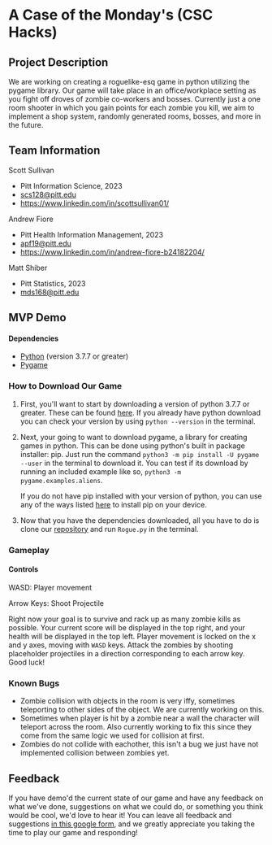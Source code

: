 # A Case of the Monday's (CSC Hacks)

## Project Description
We are working on creating a roguelike-esq game in python utilizing the pygame library. Our game will take place in an office/workplace setting as you fight off droves of zombie co-workers and bosses. Currently just a one room shooter in which you gain points for each zombie you kill, we aim to implement a shop system, randomly generated rooms, bosses, and more in the future.

## Team Information
Scott Sullivan
* Pitt Information Science, 2023
* scs128@pitt.edu
* https://www.linkedin.com/in/scottsullivan01/

Andrew Fiore
* Pitt Health Information Management, 2023
* apf19@pitt.edu
* https://www.linkedin.com/in/andrew-fiore-b24182204/

Matt Shiber
* Pitt Statistics, 2023
* mds168@pitt.edu

## MVP Demo

#### Dependencies
 - [Python](https://www.python.org/) (version 3.7.7 or greater)
 - [Pygame](https://www.pygame.org/wiki/about)

### How to Download Our Game

1. First, you'll want to start by downloading a version of python 3.7.7 or greater. These can be found [here](https://www.python.org/downloads/). If you already have python download you can check your version by using ```python --version``` in the terminal.

2. Next, your going to want to download pygame, a library for creating games in python. This can be done using python's built in package installer: pip. Just run the command ```python3 -m pip install -U pygame --user``` in the terminal to download it. You can test if its download by running an included example like so, ```python3 -m pygame.examples.aliens```. 

    If you do not have pip installed with your version of python, you can use any of the ways listed [here](https://pip.pypa.io/en/stable/installation/#ensurepip) to install pip on your device.

3. Now that you have the dependencies downloaded, all you have to do is clone our [repository](https://github.com/scs128/CSCHacks2021) and run ```Rogue.py``` in the terminal.

### Gameplay
#### Controls
WASD: Player movement

Arrow Keys: Shoot Projectile

Right now your goal is to survive and rack up as many zombie kills as possible. Your current score will be displayed in the top right, and your health will be displayed in the top left. Player movement is locked on the x and y axes, moving with ```WASD``` keys. Attack the zombies by shooting placeholder projectiles in a direction corresponding to each arrow key. Good luck!

### Known Bugs
* Zombie collision with objects in the room is very iffy, sometimes teleporting to other sides of the object. We are currently working on this.
* Sometimes when player is hit by a zombie near a wall the character will teleport across the room. Also currently working to fix this since they come from the same logic we used for collision at first.
* Zombies do not collide with eachother, this isn't a bug we just have not implemented collision between zombies yet.

## Feedback

If you have demo'd the current state of our game and have any feedback on what we've done, suggestions on what we could do, or something you think would be cool, we'd love to hear it! You can leave all feedback and suggestions [in this google form](https://forms.gle/ZvYj9mZQgRrRbkNv7), and we greatly appreciate you taking the time to play our game and responding!
